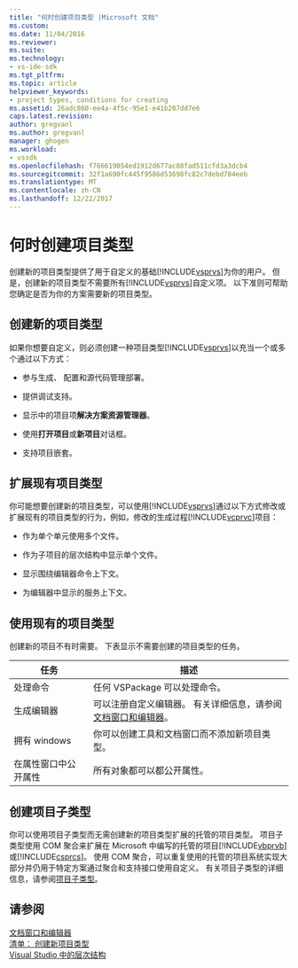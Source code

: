 ```yaml
---
title: "何时创建项目类型 |Microsoft 文档"
ms.custom: 
ms.date: 11/04/2016
ms.reviewer: 
ms.suite: 
ms.technology:
- vs-ide-sdk
ms.tgt_pltfrm: 
ms.topic: article
helpviewer_keywords:
- project types, conditions for creating
ms.assetid: 26adc860-ee4a-4f5c-95e1-e41b207dd7e6
caps.latest.revision: 
author: gregvanl
ms.author: gregvanl
manager: ghogen
ms.workload:
- vssdk
ms.openlocfilehash: f766619054ed1912d677ac08fad511cfd3a3dcb4
ms.sourcegitcommit: 32f1a690fc445f9586d53698fc82c7debd784eeb
ms.translationtype: MT
ms.contentlocale: zh-CN
ms.lasthandoff: 12/22/2017
---
```

# <a name="when-to-create-project-types"></a>何时创建项目类型
创建新的项目类型提供了用于自定义的基础[!INCLUDE[vsprvs](../../code-quality/includes/vsprvs_md.md)]为你的用户。 但是，创建新的项目类型不需要所有[!INCLUDE[vsprvs](../../code-quality/includes/vsprvs_md.md)]自定义项。 以下准则可帮助您确定是否为你的方案需要新的项目类型。  
  
## <a name="create-a-new-project-type"></a>创建新的项目类型  
 如果你想要自定义，则必须创建一种项目类型[!INCLUDE[vsprvs](../../code-quality/includes/vsprvs_md.md)]以充当一个或多个通过以下方式：  
  
-   参与生成、 配置和源代码管理部署。  
  
-   提供调试支持。  
  
-   显示中的项目项**解决方案资源管理器**。  
  
-   使用**打开项目**或**新项目**对话框。  
  
-   支持项目嵌套。  
  
## <a name="extend-an-existing-project-type"></a>扩展现有项目类型  
 你可能想要创建新的项目类型，可以使用[!INCLUDE[vsprvs](../../code-quality/includes/vsprvs_md.md)]通过以下方式修改或扩展现有的项目类型的行为，例如，修改的生成过程[!INCLUDE[vcprvc](../../code-quality/includes/vcprvc_md.md)]项目：  
  
-   作为单个单元使用多个文件。  
  
-   作为子项目的层次结构中显示单个文件。  
  
-   显示围绕编辑器命令上下文。  
  
-   为编辑器中显示的服务上下文。  
  
## <a name="use-an-existing-project-type"></a>使用现有的项目类型  
 创建新的项目不有时需要。 下表显示不需要创建的项目类型的任务。  
  
|任务|描述|  
|----------|-----------------|  
|处理命令|任何 VSPackage 可以处理命令。|  
|生成编辑器|可以注册自定义编辑器。 有关详细信息，请参阅[文档窗口和编辑器](http://msdn.microsoft.com/en-us/603625e1-62b6-413a-bc44-089346e166bc)。|  
|拥有 windows|你可以创建工具和文档窗口而不添加新项目类型。|  
|在属性窗口中公开属性|所有对象都可以都公开属性。|  
  
## <a name="create-a-project-subtype"></a>创建项目子类型  
 你可以使用项目子类型而无需创建新的项目类型扩展的托管的项目类型。 项目子类型使用 COM 聚合来扩展在 Microsoft 中编写的托管的项目[!INCLUDE[vbprvb](../../code-quality/includes/vbprvb_md.md)]或[!INCLUDE[csprcs](../../data-tools/includes/csprcs_md.md)]。 使用 COM 聚合，可以重复使用的托管的项目系统实现大部分并仍用于特定方案通过聚合和支持接口使用自定义。 有关项目子类型的详细信息，请参阅[项目子类型](../../extensibility/internals/project-subtypes.md)。  
  
## <a name="see-also"></a>请参阅  
 [文档窗口和编辑器](http://msdn.microsoft.com/en-us/603625e1-62b6-413a-bc44-089346e166bc)   
 [清单： 创建新项目类型](../../extensibility/internals/checklist-creating-new-project-types.md)   
 [Visual Studio 中的层次结构](../../extensibility/internals/hierarchies-in-visual-studio.md)